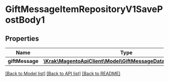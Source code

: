 # GiftMessageItemRepositoryV1SavePostBody1

## Properties
Name | Type | Description | Notes
------------ | ------------- | ------------- | -------------
**giftMessage** | [**\Krak\MagentoApiClient\Model\GiftMessageDataMessageInterface**](GiftMessageDataMessageInterface.md) |  | 

[[Back to Model list]](../README.md#documentation-for-models) [[Back to API list]](../README.md#documentation-for-api-endpoints) [[Back to README]](../README.md)


